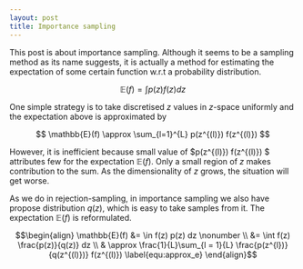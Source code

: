 ```yaml
---
layout: post
title: Importance sampling
---
```

This post is about importance sampling. Although it seems to be a sampling method as its name suggests, it is actually a method for estimating the expectation of some certain function w.r.t a probability distribution.

$$\mathbb{E}(f) = \int p(z) f(z) dz$$

One simple strategy is to take discretised $z$ values in $z$-space uniformly and the expectation above is approximated by

$$ \mathbb{E}(f) \approx \sum_{l=1}^{L} p(z^{(l)}) f(z^{(l)}) $$

However, it is inefficient because small value of $p(z^{(l)}) f(z^{(l)}) $ attributes few for the expectation $\mathbb{E}(f)$. Only a small region of $z$ makes contribution to the sum. As the dimensionality of $z$ grows, the situation will get worse.

As we do in rejection-sampling, in importance sampling we also have propose distribution $q(z)$, which is easy to take samples from it. The expectation $\mathbb{E}(f)$ is reformulated.

$$\begin{align}
\mathbb{E}(f) &= \in f(z) p(z) dz \nonumber \\
&= \int f(z) \frac{p(z)}{q(z)} dz \\
& \approx  \frac{1}{L}\sum_{l = 1}{L} \frac{p(z^{l})}{q(z^{(l)})} f(z^{(l)}) \label{equ:approx_e}
\end{align}$$

